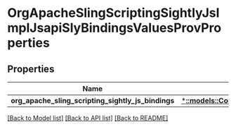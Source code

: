 # OrgApacheSlingScriptingSightlyJsImplJsapiSlyBindingsValuesProvProperties

## Properties
Name | Type | Description | Notes
------------ | ------------- | ------------- | -------------
**org_apache_sling_scripting_sightly_js_bindings** | [***::models::ConfigNodePropertyArray**](configNodePropertyArray.md) |  | [optional] 

[[Back to Model list]](../README.md#documentation-for-models) [[Back to API list]](../README.md#documentation-for-api-endpoints) [[Back to README]](../README.md)


